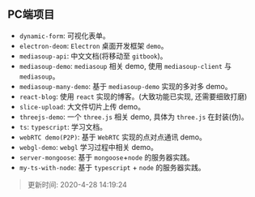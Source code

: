 ## PC端项目

- `dynamic-form`: 可视化表单。
- `electron-deom`: `Electron` 桌面开发框架 `demo`。
- `mediasoup-api`: 中文文档(将移动至 `gitbook`)。
- `mediasoup-demo`: `mediasoup` 相关 demo, 使用 `mediasoup-client` 与 `mediasoup`。
- `mediasoup-many-demo`: 基于 `mediasoup-demo` 实现的多对多 demo。
- `react-blog`: 使用 `react` 实现的博客。(大致功能已实现, 还需要细致打磨)
- `slice-upload`: 大文件切片上传 demo。
- `threejs-demo`: 一个 `three.js` 相关 demo, 具体为 `three.js` 在封装(伪)。
- `ts`: `typescript`: 学习文档。
- `webRTC demo(P2P)`: 基于 `WebRTC` 实现的点对点通讯 demo。
- `webgl-demo`: `webgl` 学习过程中相关 demo。
- `server-mongoose`: 基于 `mongoose`+`node` 的服务器实践。
- `my-ts-with-node`: 基于 `typescript` + `node` 的服务器实践。

> 更新时间: 2020-4-28 14:19:24
